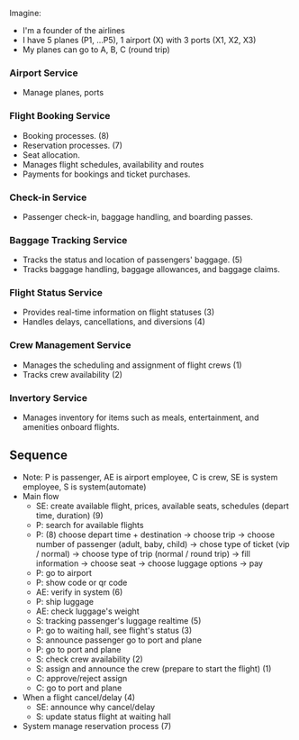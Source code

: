 Imagine: 
- I'm a founder of the airlines
- I have 5 planes (P1, ...P5), 1 airport (X) with 3 ports (X1, X2, X3)
- My planes can go to A, B, C (round trip)

### Airport Service
- Manage planes, ports

### Flight Booking Service
- Booking processes. (8)
- Reservation processes. (7)
- Seat allocation.
- Manages flight schedules, availability and routes
- Payments for bookings and ticket purchases.

### Check-in Service
- Passenger check-in, baggage handling, and boarding passes.

### Baggage Tracking Service
- Tracks the status and location of passengers' baggage. (5)
- Tracks baggage handling, baggage allowances, and baggage claims.

### Flight Status Service
- Provides real-time information on flight statuses (3)
- Handles delays, cancellations, and diversions (4)

### Crew Management Service
- Manages the scheduling and assignment of flight crews (1)
- Tracks crew availability (2)

### Invertory Service
- Manages inventory for items such as meals, entertainment, and amenities onboard flights.

## Sequence
- Note: P is passenger, AE is airport employee, C is crew, SE is system employee, S is system(automate)
- Main flow
  - SE: create available flight, prices, available seats, schedules (depart time, duration) (9)
  - P: search for available flights
  - P: (8) choose depart time + destination -> choose trip -> choose number of passenger (adult, baby, child) -> chose type of ticket (vip / normal) -> choose type of trip (normal / round trip) -> fill information -> choose seat -> choose luggage options -> pay 
  - P: go to airport
  - P: show code or qr code
  - AE: verify in system (6)
  - P: ship luggage
  - AE: check luggage's weight
  - S: tracking passenger's luggage realtime (5)
  - P: go to waiting hall, see flight's status (3)
  - S: announce passenger go to port and plane
  - P: go to port and plane
  - S: check crew availability (2)
  - S: assign and announce the crew (prepare to start the flight) (1)
  - C: approve/reject assign
  - C: go to port and plane
- When a flight cancel/delay (4)
  - SE: announce why cancel/delay
  - S: update status flight at waiting hall
- System manage reservation process (7)
